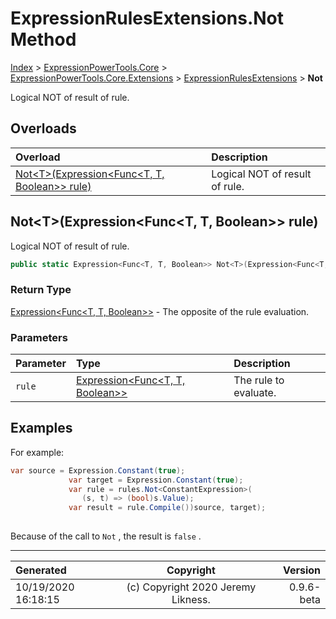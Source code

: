 ﻿# ExpressionRulesExtensions.Not Method

[Index](../index.md) > [ExpressionPowerTools.Core](ExpressionPowerTools.Core.a.md) > [ExpressionPowerTools.Core.Extensions](ExpressionPowerTools.Core.Extensions.n.md) > [ExpressionRulesExtensions](ExpressionPowerTools.Core.Extensions.ExpressionRulesExtensions.cs.md) > **Not**

Logical NOT of result of rule.

## Overloads

| Overload | Description |
| :-- | :-- |
| [Not&lt;T>(Expression&lt;Func&lt;T, T, Boolean>> rule)](#nottexpressionfunct-t-boolean-rule) | Logical NOT of result of rule. |
## Not&lt;T>(Expression&lt;Func&lt;T, T, Boolean>> rule)

Logical NOT of result of rule.

```csharp
public static Expression<Func<T, T, Boolean>> Not<T>(Expression<Func<T, T, Boolean>> rule)
```

### Return Type

 [Expression&lt;Func&lt;T, T, Boolean>>](https://docs.microsoft.com/dotnet/api/system.linq.expressions.expression-1)  - The opposite of the rule evaluation.

### Parameters

| Parameter | Type | Description |
| :-- | :-- | :-- |
| `rule` | [Expression&lt;Func&lt;T, T, Boolean>>](https://docs.microsoft.com/dotnet/api/system.linq.expressions.expression-1) | The rule to evaluate. |


## Examples

For example:

```csharp
var source = Expression.Constant(true);
             var target = Expression.Constant(true);
             var rule = rules.Not<ConstantExpression>(
                (s, t) => (bool)s.Value);
             var result = rule.Compile())source, target);
             
```

Because of the call to `Not` , the result is `false` .


---

| Generated | Copyright | Version |
| :-- | :-: | --: |
| 10/19/2020 16:18:15 | (c) Copyright 2020 Jeremy Likness. | 0.9.6-beta |
